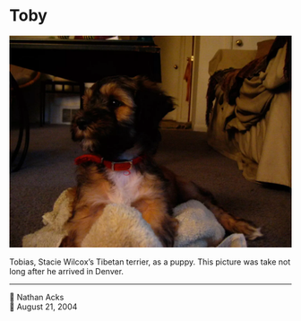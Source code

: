 # Toby

![Tobias, Stacie Wilcox’s Tibetan terrier, laying on the floor of her living room shortly after arriving in Denver](assets/2004-08-21-toby.webp)

Tobias, Stacie Wilcox’s Tibetan terrier, as a puppy. This picture was take not long after he arrived in Denver.

- - - -

<span aria-hidden="true">👤</span> Nathan Acks  
<span aria-hidden="true">📅</span> August 21, 2004
